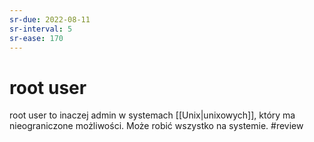 ```yaml
---
sr-due: 2022-08-11
sr-interval: 5
sr-ease: 170
---
```


# root user
root user to inaczej admin w systemach [[Unix|unixowych]], który ma nieograniczone możliwości.
Może robić wszystko na systemie. #review
